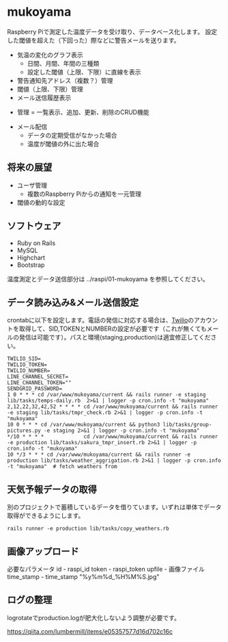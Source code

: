 # mukoyama
Raspberry Piで測定した温度データを受け取り、データベース化します。
設定した閾値を超えた（下回った）際などに警告メールを送ります。

- 気温の変化のグラフ表示
  - 日間、月間、年間の三種類
  - 設定した閾値（上限、下限）に直線を表示
- 警告通知先アドレス（複数？）管理
- 閾値（上限、下限）管理
- メール送信履歴表示

* 管理 = 一覧表示、追加、更新、削除のCRUD機能

- メール配信
  - データの定期受信がなかった場合
  - 温度が閾値の外に出た場合

## 将来の展望
- ユーザ管理
  - 複数のRaspberry Piからの通知を一元管理
- 閾値の動的な設定

## ソフトウェア
- Ruby on Rails
- MySQL
- Highchart
- Bootstrap

温度測定とデータ送信部分は ../raspi/01-mukoyama を参照してください。

## データ読み込み&メール送信設定
crontabに以下を設定します。電話の発信に対応する場合は、[Twilio](https://www.twilio.com)のアカウントを取得して、SID,TOKENとNUMBERの設定が必要です（これが無くてもメールの発信は可能です）。パスと環境(staging,production)は適宜修正してください。

```
TWILIO_SID=
TWILIO_TOKEN=
TWILIO_NUMBER=
LINE_CHANNEL_SECRET=
LINE_CHANNEL_TOKEN=""
SENDGRID_PASSWORD=
1 0 * * * cd /var/www/mukoyama/current && rails runner -e staging lib/tasks/temps-daily.rb  2>&1 | logger -p cron.info -t "mukoyama"
2,12,22,32,42,52 * * * * cd /var/www/mukoyama/current && rails runner -e staging lib/tasks/tmpr_check.rb 2>&1 | logger -p cron.info -t "mukoyama"
10 0 * * * cd /var/www/mukoyama/current && python3 lib/tasks/group-pictures.py -e staging 2>&1 | logger -p cron.info -t "mukoyama"
*/10 * * * *             cd /var/www/mukoyama/current && rails runner -e production lib/tasks/sakura_tmpr_insert.rb 2>&1 | logger -p cron.info -t "mukoyama"
10 */3 * * * cd /var/www/mukoyama/current && rails runner -e production lib/tasks/weather_aggrigation.rb 2>&1 | logger -p cron.info -t "mukoyama"  # fetch weathers from
 ```

## 天気予報データの取得
別のプロジェクトで蓄積しているデータを借りています。いずれは単体でデータ取得ができるようにします。
```
rails runner -e production lib/tasks/copy_weathers.rb
```

## 画像アップロード
必要なパラメータ
id          - raspi_id
token       - raspi_token
upfile      - 画像ファイル
time_stamp  - time_stamp "%y%m%d_%H%M%S.jpg"


## ログの整理
logrotateでproduction.logが肥大化しないよう調整が必要です。

https://qiita.com/lumbermill/items/e05357577d16d702c16c
